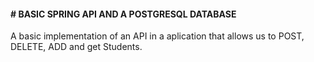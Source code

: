 #### # **BASIC SPRING API AND A POSTGRESQL DATABASE**
A basic implementation of an API in a aplication that allows us to POST, DELETE, ADD and get Students.
